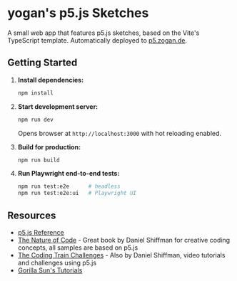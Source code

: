 # yogan's p5.js Sketches

A small web app that features p5.js sketches, based on the Vite's TypeScript
template. Automatically deployed to [p5.zogan.de](https://p5.zogan.de/).

## Getting Started

1. **Install dependencies:**
   ```sh
   npm install
   ```

2. **Start development server:**
   ```sh
   npm run dev
   ```
   Opens browser at `http://localhost:3000` with hot reloading enabled.

3. **Build for production:**
   ```sh
   npm run build
   ```

4. **Run Playwright end-to-end tests:**
   ```sh
   npm run test:e2e      # headless
   npm run test:e2e:ui   # Playwright UI
   ```

## Resources

- [p5.js Reference](https://p5js.org/reference/)
- [The Nature of Code](https://natureofcode.com/) - Great book by Daniel Shiffman for creative coding
  concepts, all samples are based on p5.js
- [The Coding Train Challenges](https://thecodingtrain.com/challenges) - Also by Daniel Shiffman, video tutorials and
  challenges using p5.js
- [Gorilla Sun's Tutorials](https://www.gorillasun.de/tag/tutorial)
